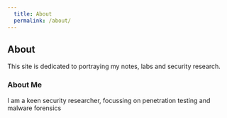 ```yaml
---
  title: About
  permalink: /about/
---
```


## About

This site is dedicated to portraying my notes, labs and security research.

### About Me

I am a keen security researcher, focussing on penetration testing and malware forensics